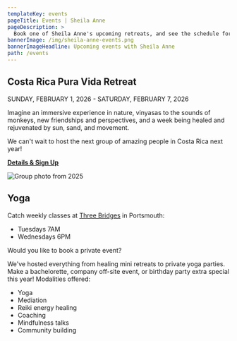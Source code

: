 ```yaml
---
templateKey: events
pageTitle: Events | Sheila Anne
pageDescription: >
  Book one of Sheila Anne's upcoming retreats, and see the schedule for future programs being offered. Don't miss out!
bannerImage: /img/sheila-anne-events.png
bannerImageHeadline: Upcoming events with Sheila Anne
path: /events
---
```


## Costa Rica Pura Vida Retreat

SUNDAY, FEBRUARY 1, 2026 - SATURDAY, FEBRUARY 7, 2026

Imagine an immersive experience in nature, vinyasas to the sounds of monkeys, new friendships and perspectives, and a week being healed and rejuvenated by sun, sand, and movement.

We can't wait to host the next group of amazing people in Costa Rica next year!

**[Details & Sign Up](/pura-vida-retreat/)**

![Group photo from 2025](/img/pura-vida-2025-group.jpg "Group photo from 2025")

## Yoga

Catch weekly classes at [Three Bridges](https://www.3bridgesyoga.com/) in Portsmouth:

- Tuesdays 7AM
- Wednesdays 6PM

Would you like to book a private event?

We've hosted everything from healing mini retreats to private yoga parties. Make a bachelorette, company off-site event, or birthday party extra special this year! Modalities offered:

- Yoga
- Mediation
- Reiki energy healing
- Coaching
- Mindfulness talks
- Community building
